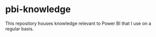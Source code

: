 # pbi-knowledge
This repository houses knowledge relevant to Power BI that I use on a regular basis.
